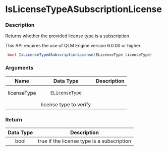 # IsLicenseTypeASubscriptionLicense

### Description

Returns whether the provided license type is a subscription

This API requires the use of QLM Engine version 6.0.00 or higher.

```csharp
 bool IsLicenseTypeASubscriptionLicense(ELicenseType licenseType)
```

### Arguments

| Name        |               Data Type               | Description            |
| ----------- | :-----------------------------------: | ---------------------- |
| licenseType | <pre><code>ELicenseType
</code></pre> | license type to verify |

### Return

| Data Type | Description                                |
| :-------: | ------------------------------------------ |
|    bool   | true if the license type is a subscription |
